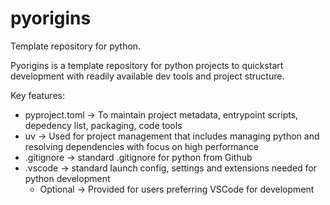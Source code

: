 # pyorigins

Template repository for python.

Pyorigins is a template repository for python projects to quickstart development with readily available dev tools and project structure.

Key features:

* pyproject.toml -> To maintain project metadata, entrypoint scripts, depedency list, packaging, code tools
* uv -> Used for project management that includes managing python and resolving dependencies with focus on high performance
* .gitignore -> standard .gitignore for python from Github
* .vscode -> standard launch config, settings and extensions needed for python development
  * Optional -> Provided for users preferring VSCode for development


